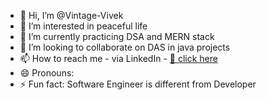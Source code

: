 - 👋 Hi, I’m @Vintage-Vivek
- 👀 I’m interested in peaceful life
- 🌱 I’m currently practicing DSA and MERN stack
- 💞️ I’m looking to collaborate on DAS in java projects
- 📫 How to reach me - via LinkedIn - [🔗 click here](https://www.linkedin.com/in/123vivekkumar/)
- 😄 Pronouns: 
- ⚡ Fun fact: Software Engineer is different from Developer

<!---
Vintage-Vivek/Vintage-Vivek is a ✨ special ✨ repository because its `README.md` (this file) appears on your GitHub profile.
You can click the Preview link to take a look at your changes.
--->
